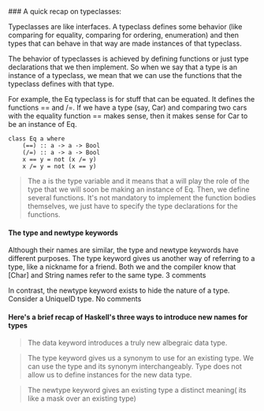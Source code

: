 
### A quick recap on typeclasses:

Typeclasses are like interfaces. A typeclass defines some behavior (like comparing for equality, comparing for ordering, enumeration) and then types that can behave in that way are made instances of that typeclass.

The behavior of typeclasses is achieved by defining functions or just type declarations that we then implement. So when we say that a type is an instance of a typeclass, we mean that we can use the functions that the typeclass defines with that type.

For example, the Eq typeclass is for stuff that can be equated. It defines the functions == and /=. If we have a type (say, Car) and comparing two cars with the equality function == makes sense, then it makes sense for Car to be an instance of Eq.

```
class Eq a where  
    (==) :: a -> a -> Bool  
    (/=) :: a -> a -> Bool  
    x == y = not (x /= y)  
    x /= y = not (x == y)  
```

 > The a is the type variable and it means that a will play the role of the type that we will soon be making an instance of Eq.
 Then, we define several functions. It's not mandatory to implement the function bodies themselves, we just have to specify the type declarations for the functions.

#### The type and newtype keywords
Although their names are similar, the type and newtype keywords have different purposes. The type keyword gives us another way of referring to a type, like a nickname for a friend. Both we and the compiler know that [Char] and String names refer to the same type. 3 comments

In contrast, the newtype keyword exists to hide the nature of a type. Consider a UniqueID type. No comments

#### Here's a brief recap of Haskell's three ways to introduce new names for types

> The data keyword introduces a truly new albegraic data type.

> The type keyword gives us a synonym to use for an existing type. We can use the type and its synonym interchangeably.
  Type does not allow us to define instances for the new data type.

> The newtype keyword gives an existing type a distinct meaning( its like a mask over an existing type)
